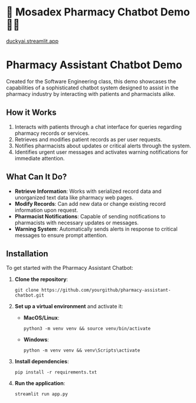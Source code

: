 

# 💊 Mosadex Pharmacy Chatbot Demo 👩‍⚕️
[duckyai.streamlit.app](https://duckyai.streamlit.app/?access_key=bbe22d09-e2dc-40ce-8617-82421a285b05)
# Pharmacy Assistant Chatbot Demo

Created for the Software Engineering class, this demo showcases the capabilities of a sophisticated chatbot system designed to assist in the pharmacy industry by interacting with patients and pharmacists alike.

## How it Works

1. Interacts with patients through a chat interface for queries regarding pharmacy records or services.
2. Retrieves and modifies patient records as per user requests.
3. Notifies pharmacists about updates or critical alerts through the system.
4. Identifies urgent user messages and activates warning notifications for immediate attention.

## What Can It Do?

- **Retrieve Information**: Works with serialized record data and unorganized text data like pharmacy web pages.
- **Modify Records**: Can add new data or change existing record information upon request.
- **Pharmacist Notifications**: Capable of sending notifications to pharmacists with necessary updates or messages.
- **Warning System**: Automatically sends alerts in response to critical messages to ensure prompt attention.


## Installation

To get started with the Pharmacy Assistant Chatbot:

1. **Clone the repository**:
    ```
    git clone https://github.com/yourgithub/pharmacy-assistant-chatbot.git
    ```

2. **Set up a virtual environment** and activate it:
    - **MacOS/Linux**:
        ```
        python3 -m venv venv && source venv/bin/activate
        ```
    - **Windows**:
        ```
        python -m venv venv && venv\Scripts\activate
        ```

3. **Install dependencies**:
    ```
    pip install -r requirements.txt
    ```

4. **Run the application**:
    ```
    streamlit run app.py
    ```
